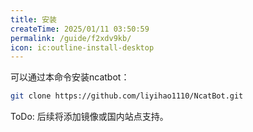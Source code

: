 ```yaml
---
title: 安装
createTime: 2025/01/11 03:50:59
permalink: /guide/f2xdv9kb/
icon: ic:outline-install-desktop
---
```


可以通过本命令安装ncatbot：

```bash
git clone https://github.com/liyihao1110/NcatBot.git
```

ToDo: 后续将添加镜像或国内站点支持。